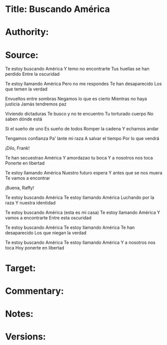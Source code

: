 # Title: Buscando América

# Authority: 

# Source:

Te estoy buscando América
Y temo no encontrarte
Tus huellas se han perdido
Entre la oscuridad

Te estoy llamando América
Pero no me respondes
Te han desaparecido
Los que temen la verdad

Envueltos entre sombras
Negamos lo que es cierto
Mientras no haya justicia
Jamás tendremos paz

Viviendo dictaduras
Te busco y no te encuentro
Tu torturado cuerpo
No saben dónde está

Si el sueño de uno
Es sueño de todos
Romper la cadena
Y echarnos andar

Tengamos confianza
Pa' lante mi raza
A salvar el tiempo
Por lo que vendrá

¡Dilo, Frank!

Te han secuestrao América
Y amordazao tu boca
Y a nosotros nos toca
Ponerte en libertad

Te estoy llamando América
Nuestro futuro espera
Y antes que se nos muera
Te vamos a encontrar

¡Buena, Raffy!

Te estoy buscando América
Te estoy llamando América
Luchando por la raza
Y nuestra identidad

Te estoy buscando América (esta es mi casa)
Te estoy llamando América
Y vamos a encontrarte
Entre esta oscuridad

Te estoy buscando América
Te estoy llamando América
Te han desaparecido
Los que niegan la verdad

Te estoy buscando América
Te estoy llamando América
Y a nosotros nos toca
Hoy ponerte en libertad

# Target:  

# Commentary:  

# Notes:  

# Versions:  
